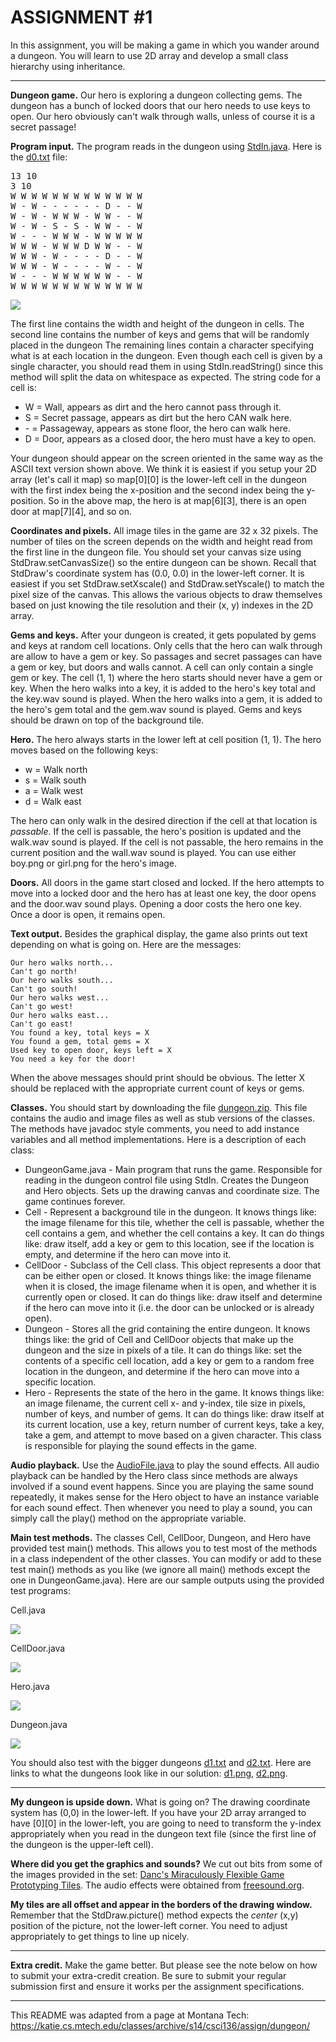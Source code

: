 # ASSIGNMENT #1  
In this assignment, you will be making a game in which you wander around a dungeon. You will learn to use 2D array and develop a small class hierarchy using inheritance.	  

---

**Dungeon game.** Our hero is exploring a dungeon collecting gems. The dungeon has a bunch of locked doors that our hero needs to use keys to open. Our hero obviously can't walk through walls, unless of course it is a secret passage!  

**Program input.** The program reads in the dungeon using [StdIn.java](StdIn.java). Here is the [d0.txt](d0.txt) file:  
<pre>
13 10
3 10
W W W W W W W W W W W W W
W - W - - - - - - D - - W
W - W - W W W - W W - - W
W - W - S - S - W W - - W
W - - - W W W - W W W W W
W W W - W W W D W W - - W
W W W - W - - - - D - - W
W W W - W - - - - W - - W
W - - - W W W W W W - - W
W W W W W W W W W W W W W
</pre>
![](d0.png)  

The first line contains the width and height of the dungeon in cells. The second line contains the number of keys and gems that will be randomly placed in the dungeon The remaining lines contain a character specifying what is at each location in the dungeon. Even though each cell is given by a single character, you should read them in using StdIn.readString() since this method will split the data on whitespace as expected. The string code for a cell is:  

* W = Wall, appears as dirt and the hero cannot pass through it.
* S = Secret passage, appears as dirt but the hero CAN walk here.
* \- = Passageway, appears as stone floor, the hero can walk here.
* D = Door, appears as a closed door, the hero must have a key to open.

Your dungeon should appear on the screen oriented in the same way as the ASCII text version shown above. We think it is easiest if you setup your 2D array (let's call it map) so map[0][0] is the lower-left cell in the dungeon with the first index being the x-position and the second index being the y-position. So in the above map, the hero is at map[6][3], there is an open door at map[7][4], and so on.  

**Coordinates and pixels.** All image tiles in the game are 32 x 32 pixels. The number of tiles on the screen depends on the width and height read from the first line in the dungeon file. You should set your canvas size using StdDraw.setCanvasSize() so the entire dungeon can be shown. Recall that StdDraw's coordinate system has (0.0, 0.0) in the lower-left corner. It is easiest if you set StdDraw.setXscale() and StdDraw.setYscale() to match the pixel size of the canvas. This allows the various objects to draw themselves based on just knowing the tile resolution and their (x, y) indexes in the 2D array.  

**Gems and keys.** After your dungeon is created, it gets populated by gems and keys at random cell locations. Only cells that the hero can walk through are allow to have a gem or key. So passages and secret passages can have a gem or key, but doors and walls cannot. A cell can only contain a single gem or key. The cell (1, 1) where the hero starts should never have a gem or key. When the hero walks into a key, it is added to the hero's key total and the key.wav sound is played. When the hero walks into a gem, it is added to the hero's gem total and the gem.wav sound is played. Gems and keys should be drawn on top of the background tile.  

**Hero.** The hero always starts in the lower left at cell position (1, 1). The hero moves based on the following keys:  

* w = Walk north
* s = Walk south
* a = Walk west
* d = Walk east

The hero can only walk in the desired direction if the cell at that location is *passable*. If the cell is passable, the hero's position is updated and the walk.wav sound is played. If the cell is not passable, the hero remains in the current position and the wall.wav sound is played. You can use either boy.png or girl.png for the hero's image.  

**Doors.** All doors in the game start closed and locked. If the hero attempts to move into a locked door and the hero has at least one key, the door opens and the door.wav sound plays. Opening a door costs the hero one key. Once a door is open, it remains open.  

**Text output.** Besides the graphical display, the game also prints out text depending on what is going on. Here are the messages:  
```
Our hero walks north...
Can't go north!
Our hero walks south...
Can't go south!
Our hero walks west...
Can't go west!
Our hero walks east...
Can't go east!
You found a key, total keys = X
You found a gem, total gems = X
Used key to open door, keys left = X
You need a key for the door!
```
When the above messages should print should be obvious. The letter X should be replaced with the appropriate current count of keys or gems.  

**Classes.** You should start by downloading the file [dungeon.zip](dungeon.zip). This file contains the audio and image files as well as stub versions of the classes. The methods have javadoc style comments, you need to add instance variables and all method implementations. Here is a description of each class:  

* DungeonGame.java - Main program that runs the game. Responsible for reading in the dungeon control file using StdIn. Creates the Dungeon and Hero objects. Sets up the drawing canvas and coordinate size. The game continues forever.
* Cell - Represent a background tile in the dungeon. It knows things like: the image filename for this tile, whether the cell is passable, whether the cell contains a gem, and whether the cell contains a key. It can do things like: draw itself, add a key or gem to this location, see if the location is empty, and determine if the hero can move into it.
* CellDoor - Subclass of the Cell class. This object represents a door that can be either open or closed. It knows things like: the image filename when it is closed, the image filename when it is open, and whether it is currently open or closed. It can do things like: draw itself and determine if the hero can move into it (i.e. the door can be unlocked or is already open).
* Dungeon - Stores all the grid containing the entire dungeon. It knows things like: the grid of Cell and CellDoor objects that make up the dungeon and the size in pixels of a tile. It can do things like: set the contents of a specific cell location, add a key or gem to a random free location in the dungeon, and determine if the hero can move into a specific location.
* Hero - Represents the state of the hero in the game. It knows things like: an image filename, the current cell x- and y-index, tile size in pixels, number of keys, and number of gems. It can do things like: draw itself at its current location, use a key, return number of current keys, take a key, take a gem, and attempt to move based on a given character. This class is responsible for playing the sound effects in the game.

**Audio playback.** Use the [AudioFile.java](AudioFile.java) to play the sound effects. All audio playback can be handled by the Hero class since methods are always involved if a sound event happens. Since you are playing the same sound repeatedly, it makes sense for the Hero object to have an instance variable for each sound effect. Then whenever you need to play a sound, you can simply call the play() method on the appropriate variable.

**Main test methods.** The classes Cell, CellDoor, Dungeon, and Hero have provided test main() methods. This allows you to test most of the methods in a class independent of the other classes. You can modify or add to these test main() methods as you like (we ignore all main() methods except the one in DungeonGame.java). Here are our sample outputs using the provided test programs:  

Cell.java		

![](main_cell.png)  

CellDoor.java		

![](main_celldoor.png)  

Hero.java		

![](main_hero.png)  

Dungeon.java		

![](main_dungeon.png)  

You should also test with the bigger dungeons [d1.txt](s1.txt) and [d2.txt](d2.txt). Here are links to what the dungeons look like in our solution: [d1.png](d1.png), [d2.png](d2.png).  

---

**My dungeon is upside down.** What is going on? The drawing coordinate system has (0,0) in the lower-left. If you have your 2D array arranged to have [0][0] in the lower-left, you are going to need to transform the y-index appropriately when you read in the dungeon text file (since the first line of the dungeon is the upper-left cell).  

**Where did you get the graphics and sounds?** We cut out bits from some of the images provided in the set: [Danc's Miraculously Flexible Game Prototyping Tiles](http://www.lostgarden.com/2007/05/dancs-miraculously-flexible-game.html). The audio effects were obtained from [freesound.org](http://www.freesound.org/).  

**My tiles are all offset and appear in the borders of the drawing window.** Remember that the StdDraw.picture() method expects the *center* (x,y) position of the picture, not the lower-left corner. You need to adjust appropriately to get things to line up nicely.  

---

**Extra credit.** Make the game better. But please see the note below on how to submit your extra-credit creation. Be sure to submit your regular submission first and ensure it works per the assignment specifications.  

---

This README was adapted from a page at Montana Tech: https://katie.cs.mtech.edu/classes/archive/s14/csci136/assign/dungeon/
